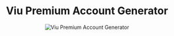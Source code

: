 # <div align="center">Viu Premium Account Generator</div>

<p align="center">
  <img src="https://i.ibb.co.com/zFJPwPw/ss7.gif" alt="Viu Premium Account Generator">
</p>
